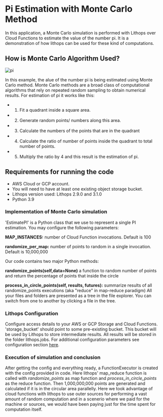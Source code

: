 # Pi Estimation with Monte Carlo Method

In this application, a Monte Carlo simulation is performed with Lithops over Cloud Functions to estimate the value of the number pi. It is a demonstration of how lithops can be used for these kind of computations.

## How is Monte Carlo Algorithm Used?

![pi](https://upload.wikimedia.org/wikipedia/commons/8/84/Pi_30K.gif)


In this example, the alue of the number pi is being estimated using Monte Carlo method. Monte Carlo methods are a broad class of computational algorithms that rely on repeated random sampling to obtain numerical results. For estimation of pi it works like this:
- 1. Fit a quadrant inside a square area.
- 2. Generate random points/ numbers along this area.
- 3. Calculate the numbers of the points that are in the quadrant
- 4. Calculate the ratio of number of points inside the quadrant to total number of points.
- 5. Multiply the ratio by 4 and this result is the estimation of pi.

## Requirements for running the code
- AWS Cloud or GCP account. 
- You will need to have at least one existing object storage bucket.
- Lithops version used: Lithops 2.9.0 and 3.1.0
- Python 3.9

### Implementation of Monte Carlo simulation

'EstimatePI' is a Python class that we use to represent a single PI estimation. You may configure the following parameters:

**MAP_INSTANCES:** 
number of Cloud Function invocations. Default is 100  

**randomize_per_map:**
number of points to random in a single invocation. Default is 10,000,000

Our code contains two major Python methods:

**randomize_points(self,data=None)**
a function to random number of points and return the percentage of points that inside the circle  

**process_in_circle_points(self, results, futures):**
 summarize results of all randomize_points executions (aka "reduce" in map-reduce paradigm)
All your files and folders are presented as a tree in the file explorer. You can switch from one to another by clicking a file in the tree.

### Lithops Configuration

Configure access details to your AWS or GCP Storage and Cloud Functions. 'storage_bucket' should point to some pre-existing bucket. This bucket will be used by Lithops to store intermediate results. All results will be stored in the folder lithops.jobs. For additional configuration parameters see configuration section [here](https://github.com/lithops-cloud/lithops/tree/master/config/).

### Execution of simulation and conclusion

After getting the config and everything ready, a FunctionExecutor is created with the config provided in code. Here lithops' map_reduce function is called with *randomize_points* as map function and *process_in_circle_points* as the reduce function.
Then 1,000,000,000 points are generated and calculated if it is in the circular area parallelly.  Here we took advantage of cloud functions with lithops to use outer sources for performing a vast amount of random computation and in a scenerio where we paid for the machine or sources, we would have been paying just for the time spent for computation itself.
